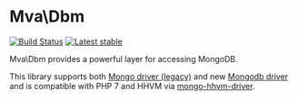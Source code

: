 Mva\Dbm
=========
[![Build Status](https://travis-ci.org/Vyki/mva-dbm.svg?branch=master)](https://travis-ci.org/Vyki/mva-dbm)
[![Latest stable](https://img.shields.io/packagist/v/mva/dbm.svg)](https://packagist.org/packages/mva/dbm)

Mva\Dbm provides a powerful layer for accessing MongoDB. 

This library supports both [Mongo driver (legacy)](http://php.net/manual/en/book.mongo.php) and new [Mongodb driver](http://php.net/manual/en/book.mongodb.php) 
and is compatible with PHP 7 and HHVM via [mongo-hhvm-driver](https://github.com/mongodb/mongo-hhvm-driver).
